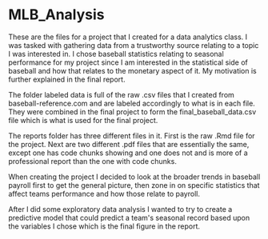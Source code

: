 # MLB_Analysis

These are the files for a project that I created for a data analytics class. I was tasked with gathering data from a trustworthy source relating to a topic I was interested in. I chose baseball statistics relating to seasonal performance for my project since I am interested in the statistical side of baseball and how that relates to the monetary aspect of it. My motivation is further explained in the final report.

The folder labeled data is full of the raw .csv files that I created from baseball-reference.com and are labeled accordingly to what is in each file. They were combined in the final project to form the final_baseball_data.csv file which is what is used for the final project.

The reports folder has three different files in it. First is the raw .Rmd file for the project. Next are two different .pdf files that are essentially the same, except one has code chunks showing and one does not and is more of a professional report than the one with code chunks.

When creating the project I decided to look at the broader trends in baseball payroll first to get the general picture, then zone in on specific statistics that affect teams performance and how those relate to payroll.

After I did some exploratory data analysis I wanted to try to create a predictive model that could predict a team's seasonal record based upon the variables I chose which is the final figure in the report.
